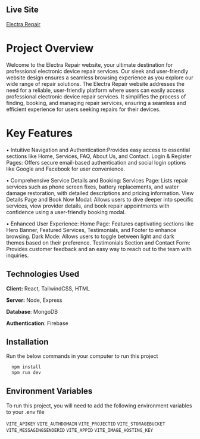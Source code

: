 
## Live Site

[Electra Repair](https://electra-repair.web.app/)


# Project Overview

Welcome to the Electra Repair website, your ultimate destination for professional electronic device repair services. Our sleek and user-friendly website design ensures a seamless browsing experience as you explore our wide range of repair solutions. The Electra Repair website addresses the need for a reliable, user-friendly platform where users can easily access professional electronic device repair services. It simplifies the process of finding, booking, and managing repair services, ensuring a seamless and efficient experience for users seeking repairs for their devices.


# Key Features

• Intuitive Navigation and Authentication:Provides easy access to essential sections like Home, Services, FAQ, About Us, and Contact.
Login & Register Pages: Offers secure email-based authentication and social login options like Google and Facebook for user convenience.


• Comprehensive Service Details and Booking: Services Page: Lists repair services such as phone screen fixes, battery replacements, and water damage restoration, with detailed descriptions and pricing information.
View Details Page and Book Now Modal: Allows users to dive deeper into specific services, view provider details, and book repair appointments with confidence using a user-friendly booking modal.

• Enhanced User Experience: Home Page: Features captivating sections like Hero Banner, Featured Services, Testimonials, and Footer to enhance browsing.
Dark Mode: Allows users to toggle between light and dark themes based on their preference.
Testimonials Section and Contact Form: Provides customer feedback and an easy way to reach out to the team with inquiries.
## Technologies Used

**Client:** React, TailwindCSS, HTML

**Server:** Node, Express

**Database**: MongoDB

**Authentication**: Firebase


## Installation

Run the below commands in your computer to run this project

```bash
  npm install
  npm run dev
```
    
## Environment Variables

To run this project, you will need to add the following environment variables to your .env file

`VITE_APIKEY`
`VITE_AUTHDOMAIN`
`VITE_PROJECTID`
`VITE_STORAGEBUCKET`
`VITE_MESSAGINGSENDERID`
`VITE_APPID`
`VITE_IMAGE_HOSTING_KEY`

